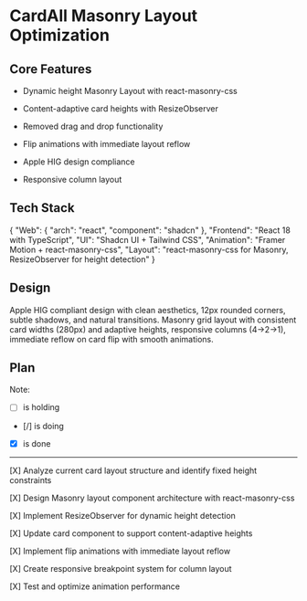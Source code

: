 # CardAll Masonry Layout Optimization

## Core Features

- Dynamic height Masonry Layout with react-masonry-css

- Content-adaptive card heights with ResizeObserver

- Removed drag and drop functionality

- Flip animations with immediate layout reflow

- Apple HIG design compliance

- Responsive column layout

## Tech Stack

{
  "Web": {
    "arch": "react",
    "component": "shadcn"
  },
  "Frontend": "React 18 with TypeScript",
  "UI": "Shadcn UI + Tailwind CSS",
  "Animation": "Framer Motion + react-masonry-css",
  "Layout": "react-masonry-css for Masonry, ResizeObserver for height detection"
}

## Design

Apple HIG compliant design with clean aesthetics, 12px rounded corners, subtle shadows, and natural transitions. Masonry grid layout with consistent card widths (280px) and adaptive heights, responsive columns (4→2→1), immediate reflow on card flip with smooth animations.

## Plan

Note: 

- [ ] is holding
- [/] is doing
- [X] is done

---

[X] Analyze current card layout structure and identify fixed height constraints

[X] Design Masonry layout component architecture with react-masonry-css

[X] Implement ResizeObserver for dynamic height detection

[X] Update card component to support content-adaptive heights

[X] Implement flip animations with immediate layout reflow

[X] Create responsive breakpoint system for column layout

[X] Test and optimize animation performance
